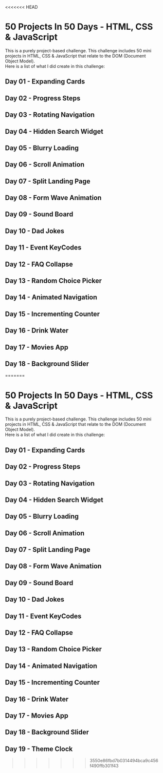 <<<<<<< HEAD
# 50 Projects In 50 Days - HTML, CSS &amp; JavaScript

This is a purely project-based challenge. This challenge includes 50 mini projects in HTML, CSS & JavaScript that relate to the DOM (Document Object Model).
<br>Here is a list of what I did create in this challenge:

## Day 01 - Expanding Cards

## Day 02 - Progress Steps

## Day 03 - Rotating Navigation

## Day 04 - Hidden Search Widget

## Day 05 - Blurry Loading

## Day 06 - Scroll Animation

## Day 07 - Split Landing Page

## Day 08 - Form Wave Animation

## Day 09 - Sound Board

## Day 10 - Dad Jokes

## Day 11 - Event KeyCodes

## Day 12 - FAQ Collapse

## Day 13 - Random Choice Picker

## Day 14 - Animated Navigation

## Day 15 - Incrementing Counter

## Day 16 - Drink Water

## Day 17 - Movies App

## Day 18 - Background Slider
=======
# 50 Projects In 50 Days - HTML, CSS &amp; JavaScript

This is a purely project-based challenge. This challenge includes 50 mini projects in HTML, CSS & JavaScript that relate to the DOM (Document Object Model).
<br>Here is a list of what I did create in this challenge:

## Day 01 - Expanding Cards

## Day 02 - Progress Steps

## Day 03 - Rotating Navigation

## Day 04 - Hidden Search Widget

## Day 05 - Blurry Loading

## Day 06 - Scroll Animation

## Day 07 - Split Landing Page

## Day 08 - Form Wave Animation

## Day 09 - Sound Board

## Day 10 - Dad Jokes

## Day 11 - Event KeyCodes

## Day 12 - FAQ Collapse

## Day 13 - Random Choice Picker

## Day 14 - Animated Navigation

## Day 15 - Incrementing Counter

## Day 16 - Drink Water

## Day 17 - Movies App

## Day 18 - Background Slider

## Day 19 - Theme Clock
>>>>>>> 3550e86fbd7b0314494bca9c456f490ffb301f43
